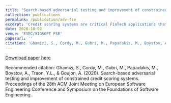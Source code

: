 ```yaml
---
title: "Search-based adversarial testing and improvement of constrained credit scoring systems"
collection: publications
permalink: /publication/adv-fse
excerpt: 'Credit scoring systems are critical FinTech applications that concern the analysis of the creditworthiness of a person or organization. While decisions were previously based on human expertise, they are now increasingly relying on data analysis and machine learning. In this paper, we assess the ability of state-of-the-art adversarial machine learning to craft attacks on a real-world credit scoring system. Interestingly, we find that, while these techniques can generate large numbers of adversarial data, these are practically useless as they all violate domain-specific constraints. In other words, the generated examples are all false positives as they cannot occur in practice. To circumvent this limitation, we propose CoEvA2, a search-based method that generates valid adversarial examples (satisfying the domain constraints). CoEvA2 utilizes multi-objective search in order to simultaneously handle constraints, perform the attack and maximize the overdraft amount requested. We evaluate CoEvA2 on a major bank's real-world system by checking its ability to craft valid attacks. CoEvA2 generates thousands of valid adversarial examples, revealing a high risk for the banking system. Fortunately, by improving the system through adversarial training (based on the produced examples), we increase its robustness and make our attack fail.'
date: 2020-10-08
venue: 'ESEC/SIGSOFT FSE'
paperurl: ''
citation: 'Ghamizi, S., Cordy, M., Gubri, M., Papadakis, M., Boystov, A., Traon, Y.L., & Goujon, A. (2020). Search-based adversarial testing and improvement of constrained credit scoring systems. Proceedings of the 28th ACM Joint Meeting on European Software Engineering Conference and Symposium on the Foundations of Software Engineering.'
---
```

[Download paper here](https://www.semanticscholar.org/paper/Search-based-adversarial-testing-and-improvement-of-Ghamizi-Cordy/32e8a4ac3a5609b961cf67b2aa2bec8a548e499c)


Recommended citation: Ghamizi, S., Cordy, M., Gubri, M., Papadakis, M., Boystov, A., Traon, Y.L., & Goujon, A. (2020). Search-based adversarial testing and improvement of constrained credit scoring systems. Proceedings of the 28th ACM Joint Meeting on European Software Engineering Conference and Symposium on the Foundations of Software Engineering.
